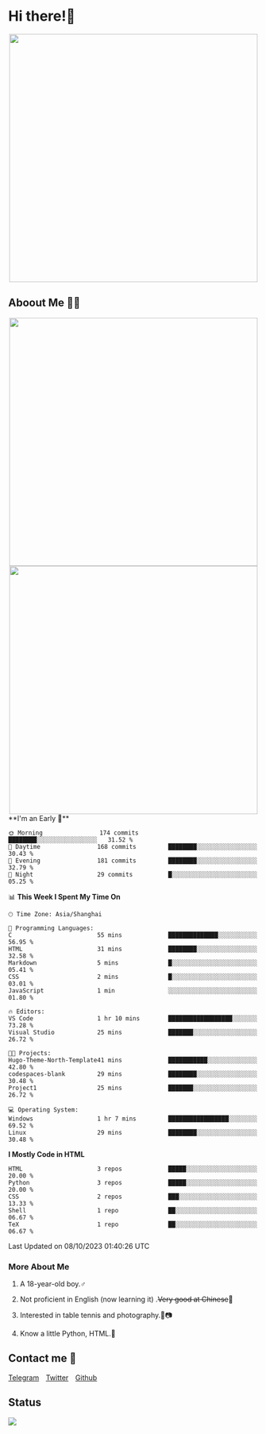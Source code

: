 # Hi there!🎉

<div align=center><img src="https://count.getloli.com/get/@Cicada000?theme=moebooru" width=500px></div>

## Aboout Me 👀💦

<div align=center>
<img src="https://github-readme-stats.vercel.app/api?username=Cicada000&show_icons=true&theme=tokyonight" width=500px>
<br>
<img src="https://github-readme-stats.vercel.app/api/top-langs/?username=Cicada000&show_icons=true&theme=tokyonight&layout=compact" width=500px>
</div>
<!--START_SECTION:waka-->
**I'm an Early 🐤** 

```text
🌞 Morning                174 commits         ████████░░░░░░░░░░░░░░░░░   31.52 % 
🌆 Daytime                168 commits         ████████░░░░░░░░░░░░░░░░░   30.43 % 
🌃 Evening                181 commits         ████████░░░░░░░░░░░░░░░░░   32.79 % 
🌙 Night                  29 commits          █░░░░░░░░░░░░░░░░░░░░░░░░   05.25 % 
```


📊 **This Week I Spent My Time On** 

```text
🕑︎ Time Zone: Asia/Shanghai

💬 Programming Languages: 
C                        55 mins             ██████████████░░░░░░░░░░░   56.95 % 
HTML                     31 mins             ████████░░░░░░░░░░░░░░░░░   32.58 % 
Markdown                 5 mins              █░░░░░░░░░░░░░░░░░░░░░░░░   05.41 % 
CSS                      2 mins              █░░░░░░░░░░░░░░░░░░░░░░░░   03.01 % 
JavaScript               1 min               ░░░░░░░░░░░░░░░░░░░░░░░░░   01.80 % 

🔥 Editors: 
VS Code                  1 hr 10 mins        ██████████████████░░░░░░░   73.28 % 
Visual Studio            25 mins             ███████░░░░░░░░░░░░░░░░░░   26.72 % 

🐱‍💻 Projects: 
Hugo-Theme-North-Template41 mins             ███████████░░░░░░░░░░░░░░   42.80 % 
codespaces-blank         29 mins             ████████░░░░░░░░░░░░░░░░░   30.48 % 
Project1                 25 mins             ███████░░░░░░░░░░░░░░░░░░   26.72 % 

💻 Operating System: 
Windows                  1 hr 7 mins         █████████████████░░░░░░░░   69.52 % 
Linux                    29 mins             ████████░░░░░░░░░░░░░░░░░   30.48 % 
```

**I Mostly Code in HTML** 

```text
HTML                     3 repos             █████░░░░░░░░░░░░░░░░░░░░   20.00 % 
Python                   3 repos             █████░░░░░░░░░░░░░░░░░░░░   20.00 % 
CSS                      2 repos             ███░░░░░░░░░░░░░░░░░░░░░░   13.33 % 
Shell                    1 repo              ██░░░░░░░░░░░░░░░░░░░░░░░   06.67 % 
TeX                      1 repo              ██░░░░░░░░░░░░░░░░░░░░░░░   06.67 % 
```




 Last Updated on 08/10/2023 01:40:26 UTC
<!--END_SECTION:waka-->

### More About Me

1. A 18-year-old boy.♂

2. Not proficient in English (now learning it) .~~Very good at Chinese~~🤣

3. Interested in table tennis and photography.🏓📷

4. Know a little Python, HTML.🐍


## Contact me 💬

[Telegram](https://t.me/CicadaLYW)&emsp;[Twitter](https://twitter.com/Cicada0001)&emsp;[Github](https://github.com/Cicada000)

## Status
<img src="https://weather-icon.journeyad.repl.co/@hangzhou?v=1" align="left">







